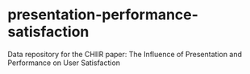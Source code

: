 # presentation-performance-satisfaction
Data repository for the CHIIR paper: The Influence of Presentation and Performance on User Satisfaction



